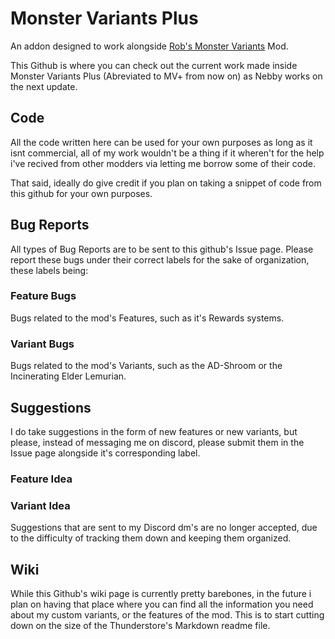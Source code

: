 # Monster Variants Plus

An addon designed to work alongside [Rob's Monster Variants](https://github.com/ArcPh1r3/MonsterVariants) Mod.

This Github is where you can check out the current work made inside Monster Variants Plus (Abreviated to MV+ from now on) as Nebby works on the next update.

## Code
All the code written here can be used for your own purposes as long as it isnt commercial, all of my work wouldn't be a thing if it wheren't for the help i've recived from other modders via letting me borrow some of their code.

That said, ideally do give credit if you plan on taking a snippet of code from this github for your own purposes.

## Bug Reports
All types of Bug Reports are to be sent to this github's Issue page. Please report these bugs under their correct labels for the sake of organization, these labels being:
###  Feature Bugs
Bugs related to the mod's Features, such as it's Rewards systems.
###  Variant Bugs
Bugs related to the mod's Variants, such as the AD-Shroom or the Incinerating Elder Lemurian.
## Suggestions
I do take suggestions in the form of new features or new variants, but please, instead of messaging me on discord, please submit them in the Issue page alongside it's corresponding label.
### Feature Idea
### Variant Idea
Suggestions that are sent to my Discord dm's are no longer accepted, due to the difficulty of tracking them down and keeping them organized.
## Wiki
While this Github's wiki page is currently pretty barebones, in the future i plan on having that place where you can find all the information you need about my custom variants, or the features of the mod.
This is to start cutting down on the size of the Thunderstore's Markdown readme file.
